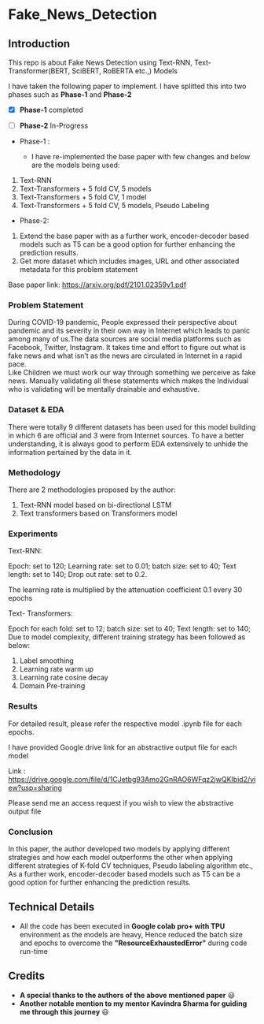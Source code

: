 # Fake_News_Detection #

## Introduction ##
This repo is about Fake News Detection using Text-RNN, Text-Transformer(BERT, SciBERT, RoBERTA etc.,) Models

I have taken the following paper to implement.
I have splitted this into two phases such as __Phase-1__ and  __Phase-2__

- [x] __Phase-1__ completed

- [ ] __Phase-2__ In-Progress

* Phase-1 :

  * I have re-implemented the base paper with few changes and below are the models being used:

1. Text-RNN
2. Text-Transformers + 5 fold CV, 5 models
3. Text-Transformers + 5 fold CV, 1 model
4. Text-Transformers + 5 fold CV, 5 models, Pseudo Labeling

* Phase-2:

1. Extend the base paper with as a further work, encoder-decoder based models such as T5 can be a good option for further enhancing the prediction results.
2. Get more dataset which includes images, URL and other associated metadata for this problem statement

Base paper link: https://arxiv.org/pdf/2101.02359v1.pdf

### Problem Statement ###
During COVID-19 pandemic, People expressed their perspective about pandemic and its severity in their own way in Internet which leads to panic among many of us.The data sources are social media platforms such as Facebook, Twitter, Instagram. It takes time and effort to figure out what is fake news and what isn’t as the news are circulated in Internet in a rapid pace.  
Like Children we must work our way through something we perceive as fake news. Manually validating all these statements which makes the Individual who is validating will be mentally drainable and exhaustive.

### Dataset & EDA ###


There were totally 9 different datasets has been used for this model building in which 6 are official and 3 were from Internet sources.
To have a better understanding, it is always good to perform EDA extensively to unhide the information pertained by the data in it.


### Methodology ###

There are 2 methodologies proposed by the author:
1.	Text-RNN model based on bi-directional LSTM
2.	Text transformers based on Transformers model

### Experiments ###

Text-RNN: 

Epoch: set to 120; Learning rate: set to 0.01; batch size: set to 40; Text length: set to 140; Drop out rate: set to 0.2. 

The learning rate is multiplied by the attenuation coefficient 0.1 every 30 epochs

Text- Transformers: 

Epoch for each fold: set to 12; batch size: set to 40; Text length: set to 140; Due to model complexity, different training strategy has been followed as below:

1. Label smoothing
2. Learning rate warm up
3. Learning rate cosine decay
4. Domain Pre-training

### Results ###

For detailed result, please refer the respective model .ipynb file for each epochs.

I have provided Google drive link for an abstractive output file for each model

Link : https://drive.google.com/file/d/1CJetbg93Amo2GnRAO6WFqz2jwQKIbid2/view?usp=sharing

Please send me an access request if you wish to view the abstractive output file

### Conclusion ### 

In this paper, the author developed two models by applying different strategies and how each model outperforms the other when applying different strategies of K-fold CV techniques, Pseudo labeling algorithm etc., 
As a further work, encoder-decoder based models such as T5 can be a good option for further enhancing the prediction results.

## Technical Details ##

* All the code has been executed in __Google colab pro+ with TPU__ environment as the models are heavy, Hence reduced the batch size and epochs to overcome the __"ResourceExhaustedError"__ during code run-time


## Credits ##

* __A special thanks to the authors of the above mentioned paper__ :smiley:
* __Another notable mention to my mentor Kavindra Sharma for guiding me through this journey__ :smiley:

